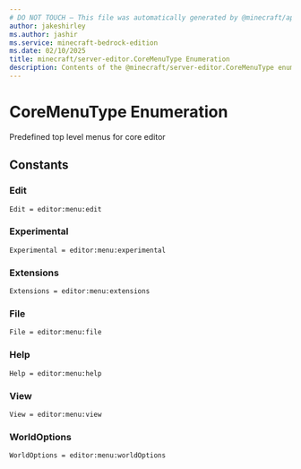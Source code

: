 ```yaml
---
# DO NOT TOUCH — This file was automatically generated by @minecraft/api-docs-generator, to report problems file an issue at https://github.com/Mojang/minecraft-scripting-libraries
author: jakeshirley
ms.author: jashir
ms.service: minecraft-bedrock-edition
ms.date: 02/10/2025
title: minecraft/server-editor.CoreMenuType Enumeration
description: Contents of the @minecraft/server-editor.CoreMenuType enumeration.
---
```

# CoreMenuType Enumeration

Predefined top level menus for core editor

## Constants
### **Edit**
`Edit = editor:menu:edit`
### **Experimental**
`Experimental = editor:menu:experimental`
### **Extensions**
`Extensions = editor:menu:extensions`
### **File**
`File = editor:menu:file`
### **Help**
`Help = editor:menu:help`
### **View**
`View = editor:menu:view`
### **WorldOptions**
`WorldOptions = editor:menu:worldOptions`
